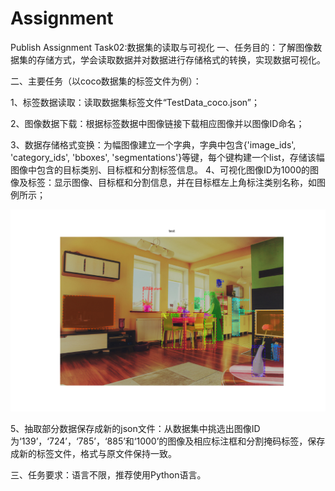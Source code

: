 # Assignment
Publish Assignment
Task02:数据集的读取与可视化
一、任务目的：了解图像数据集的存储方式，学会读取数据并对数据进行存储格式的转换，实现数据可视化。

二、主要任务（以coco数据集的标签文件为例）：

1、标签数据读取：读取数据集标签文件“TestData_coco.json”；

2、图像数据下载：根据标签数据中图像链接下载相应图像并以图像ID命名；

3、数据存储格式变换：为幅图像建立一个字典，字典中包含{'image_ids', 'category_ids', 'bboxes', 'segmentations'}等键，每个键构建一个list，存储该幅图像中包含的目标类别、目标框和分割标签信息。
4、可视化图像ID为1000的图像及标签：显示图像、目标框和分割信息，并在目标框左上角标注类别名称，如图例所示；

![img](https://github.com/AceForest/Assignment/blob/main/Example%20image/segmentation_139.png)

5、抽取部分数据保存成新的json文件：从数据集中挑选出图像ID为‘139’，‘724’，‘785’，‘885’和‘1000’的图像及相应标注框和分割掩码标签，保存成新的标签文件，格式与原文件保持一致。

三、任务要求：语言不限，推荐使用Python语言。
